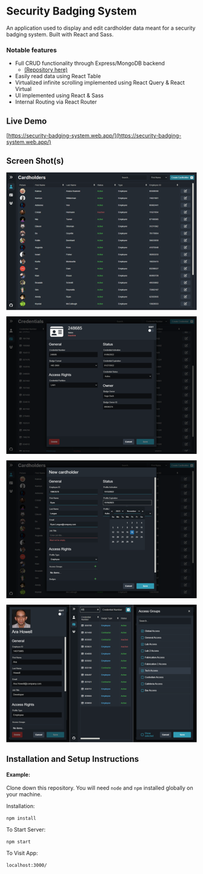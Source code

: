 # Security Badging System

An application used to display and edit cardholder data meant for a security badging system. Built with React and Sass.

### Notable features

-   Full CRUD functionality through Express/MongoDB backend
    -   [(Repository here)](https://github.com/kuanoni/security-badging-system-api)
-   Easily read data using React Table
-   Virtualized infinite scrolling implemented using React Query & React Virtual
-   UI implemented using React & Sass
-   Internal Routing via React Router

## Live Demo

[https://security-badging-system.web.app/](https://security-badging-system.web.app/)

## Screen Shot(s)

![Cardholder table](screenshot_01.png)

![Individual credential view](screenshot_02.png)

![New cardholder view](screenshot_03.png)

![Mobile views collage](screenshot_mobile.png)

## Installation and Setup Instructions

#### Example:

Clone down this repository. You will need `node` and `npm` installed globally on your machine.

Installation:

`npm install`

To Start Server:

`npm start`

To Visit App:

`localhost:3000/`
